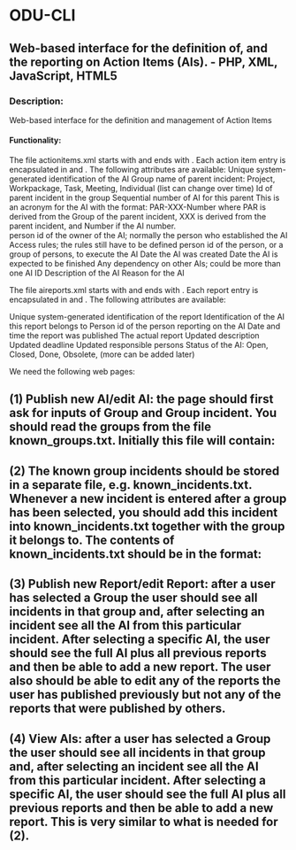 # ODU-CLI
## Web-based interface for the definition of, and the reporting on Action Items (AIs). - PHP, XML, JavaScript, HTML5

### Description: 
Web-based interface for the definition and management of Action Items

#### Functionality:
The file actionitems.xml starts with <ACTIONITEMS> and ends with </ACTIONITEMS>. Each action item entry is encapsulated in <Actionitem> and </Actionitem>. The following attributes are available:
<ID> Unique system-generated identification of the AI
<GROUP> Group name of parent incident: Project, Workpackage, Task, Meeting, Individual (list can change over time)
<PID>Id of parent incident in the group
<NUMBER> Sequential number of AI for this parent
<AIACRO> This is an acronym for the AI with the format: PAR-XXX-Number where PAR is derived from the Group of the parent incident, XXX is derived from the parent incident, and Number if the AI number.  
<OWNER> person id of the owner of the AI; normally the person who established the AI
<ACCESS> Access rules; the rules still have to be defined
<RESPONSIBLE> person id of the person, or a group of persons, to execute the AI
<CREATED> Date the AI was created
<DEADLINE> Date the AI is expected to be finished
<DEPENDENCY> Any dependency on other AIs; could be more than one AI ID
<DESCRIPTION> Description of the AI
<RATIONALE> Reason for the AI


The file aireports.xml starts with <AIREPORTS> and ends with </AIREPORTS>. Each report entry is encapsulated in <Aireeport> and </Aireport>. The following attributes are available:

<ID> Unique system-generated identification of the report
<AIID> Identification of the AI this report belongs to
<OWNER> Person id of the person reporting on the AI
<DATE> Date and time the report was published
<REPORT> The actual report
<NDESCRIPTION> Updated description
<NDEADLINE> Updated deadline
<NRESPONSIBLE> Updated responsible persons
<STATUS> Status of the AI: Open, Closed, Done, Obsolete, (more can be added later) 


We need the following web pages:

(1) Publish new AI/edit AI: the page should first ask for inputs of Group and Group incident. You should read the groups from the file known_groups.txt. Initially this file will contain:
------


(2) The known group incidents should be stored in a separate file, e.g. known_incidents.txt. Whenever a new incident is entered after a group has been selected, you should add this incident into known_incidents.txt together with the group it belongs to. The contents of known_incidents.txt should be in the format:
----------

(3) Publish new Report/edit Report: after a user has selected a Group the user should see all incidents in that group and, after selecting an incident see all the AI from this particular incident. After selecting a specific AI, the user should see the full AI plus all previous reports and then be able to add a new report. The user also should be able to edit any of the reports the user has published previously but not any of the reports that were published by others.
 --------
(4) View AIs: after a user has selected a Group the user should see all incidents in that group and, after selecting an incident see all the AI from this particular incident. After selecting a specific AI, the user should see the full AI plus all previous reports and then be able to add a new report. This is very similar to what is needed for (2).
------